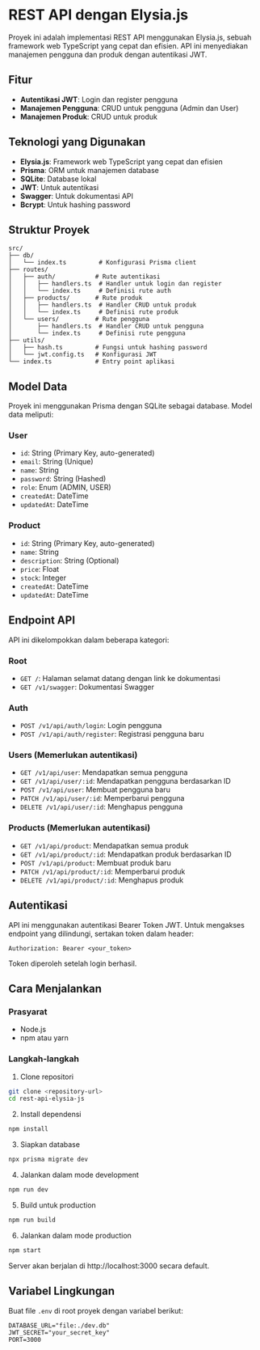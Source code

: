 # REST API dengan Elysia.js

Proyek ini adalah implementasi REST API menggunakan Elysia.js, sebuah framework web TypeScript yang cepat dan efisien. API ini menyediakan manajemen pengguna dan produk dengan autentikasi JWT.

## Fitur

- **Autentikasi JWT**: Login dan register pengguna
- **Manajemen Pengguna**: CRUD untuk pengguna (Admin dan User)
- **Manajemen Produk**: CRUD untuk produk

## Teknologi yang Digunakan

- **Elysia.js**: Framework web TypeScript yang cepat dan efisien
- **Prisma**: ORM untuk manajemen database
- **SQLite**: Database lokal
- **JWT**: Untuk autentikasi
- **Swagger**: Untuk dokumentasi API
- **Bcrypt**: Untuk hashing password

## Struktur Proyek

```
src/
├── db/
│   └── index.ts         # Konfigurasi Prisma client
├── routes/
│   ├── auth/           # Rute autentikasi
│   │   ├── handlers.ts  # Handler untuk login dan register
│   │   └── index.ts     # Definisi rute auth
│   ├── products/       # Rute produk
│   │   ├── handlers.ts  # Handler CRUD untuk produk
│   │   └── index.ts     # Definisi rute produk
│   └── users/          # Rute pengguna
│       ├── handlers.ts  # Handler CRUD untuk pengguna
│       └── index.ts     # Definisi rute pengguna
├── utils/
│   ├── hash.ts         # Fungsi untuk hashing password
│   └── jwt.config.ts   # Konfigurasi JWT
└── index.ts            # Entry point aplikasi
```

## Model Data

Proyek ini menggunakan Prisma dengan SQLite sebagai database. Model data meliputi:

### User

- `id`: String (Primary Key, auto-generated)
- `email`: String (Unique)
- `name`: String
- `password`: String (Hashed)
- `role`: Enum (ADMIN, USER)
- `createdAt`: DateTime
- `updatedAt`: DateTime

### Product

- `id`: String (Primary Key, auto-generated)
- `name`: String
- `description`: String (Optional)
- `price`: Float
- `stock`: Integer
- `createdAt`: DateTime
- `updatedAt`: DateTime

## Endpoint API

API ini dikelompokkan dalam beberapa kategori:

### Root

- `GET /`: Halaman selamat datang dengan link ke dokumentasi
- `GET /v1/swagger`: Dokumentasi Swagger

### Auth

- `POST /v1/api/auth/login`: Login pengguna
- `POST /v1/api/auth/register`: Registrasi pengguna baru

### Users (Memerlukan autentikasi)

- `GET /v1/api/user`: Mendapatkan semua pengguna
- `GET /v1/api/user/:id`: Mendapatkan pengguna berdasarkan ID
- `POST /v1/api/user`: Membuat pengguna baru
- `PATCH /v1/api/user/:id`: Memperbarui pengguna
- `DELETE /v1/api/user/:id`: Menghapus pengguna

### Products (Memerlukan autentikasi)

- `GET /v1/api/product`: Mendapatkan semua produk
- `GET /v1/api/product/:id`: Mendapatkan produk berdasarkan ID
- `POST /v1/api/product`: Membuat produk baru
- `PATCH /v1/api/product/:id`: Memperbarui produk
- `DELETE /v1/api/product/:id`: Menghapus produk

## Autentikasi

API ini menggunakan autentikasi Bearer Token JWT. Untuk mengakses endpoint yang dilindungi, sertakan token dalam header:

```
Authorization: Bearer <your_token>
```

Token diperoleh setelah login berhasil.

## Cara Menjalankan

### Prasyarat

- Node.js
- npm atau yarn

### Langkah-langkah

1. Clone repositori

```bash
git clone <repository-url>
cd rest-api-elysia-js
```

2. Install dependensi

```bash
npm install
```

3. Siapkan database

```bash
npx prisma migrate dev
```

4. Jalankan dalam mode development

```bash
npm run dev
```

5. Build untuk production

```bash
npm run build
```

6. Jalankan dalam mode production

```bash
npm start
```

Server akan berjalan di http://localhost:3000 secara default.

## Variabel Lingkungan

Buat file `.env` di root proyek dengan variabel berikut:

```
DATABASE_URL="file:./dev.db"
JWT_SECRET="your_secret_key"
PORT=3000
```
